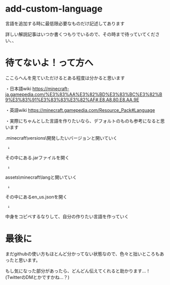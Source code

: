 # add-custom-language
言語を追加する時に最低限必要なものだけ記述してあります

詳しい解説記事はいつか書くつもりでいるので、その時まで待っていてください、、

# 待てないよ！って方へ
ここらへんを見ていただけるとある程度は分かると思います

・日本語wiki
https://minecraft-ja.gamepedia.com/%E3%83%AA%E3%82%BD%E3%83%BC%E3%82%B9%E3%83%91%E3%83%83%E3%82%AF#.E8.A8.80.E8.AA.9E

・英語wiki
https://minecraft.gamepedia.com/Resource_Pack#Language

・実際にちゃんとした言語を作りたいなら、デフォルトのものも参考になると思います

  .minecraft\versions\開発したいバージョンと開いていく
  
     ↓
     
  その中にある.jarファイルを開く
  
     ↓
     
  assets\minecraft\langと開いていく
  
     ↓
     
  その中にあるen_us.jsonを開く
  
     ↓
     
  中身をコピペするなりして、自分の作りたい言語を作っていく

# 最後に
まだgithubの使い方もほとんど分かってない状態なので、色々と拙いところもあったと思います。

もし気になった部分があったら、どんどん伝えてくれると助かります...！(TwitterのDMとかですかね...？)
